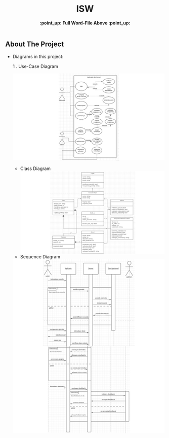 <h1 align="center">ISW</h1>

  <p align="center">
    <a><strong>:point_up: Full Word-File Above :point_up:</strong></a>
    <br />
    <br />
  </p>

<!-- ABOUT THE PROJECT -->
## About The Project

  * Diagrams in this project:
  
    1 . Use-Case Diagram
    
      ![](https://raw.githubusercontent.com/DanteHTB/ISW/master/src/usecase.png)
      
    * Class Diagram
       <div align="center">
          <img align="center" src="https://raw.githubusercontent.com/DanteHTB/ISW/master/src/class.png">
       </div>
    * Sequence Diagram
    <div align="center">
      <img align="center" src="https://raw.githubusercontent.com/DanteHTB/ISW/master/src/seq1.png">
    </div>    
    <div align="center">
      <img align="center" src="https://raw.githubusercontent.com/DanteHTB/ISW/master/src/seq2.png">
    </div>
    
